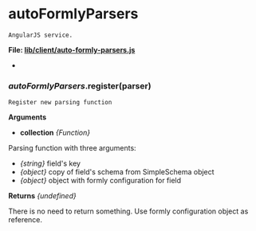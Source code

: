 autoFormlyParsers
==========

```
AngularJS service.
```

__File: [lib/client/auto-formly-parsers.js](../lib/client/auto-formly-parsers.js)__

-

### *autoFormlyParsers*.register(parser)

```
Register new parsing function
```

__Arguments__

* __collection__ *{Function}*  

 Parsing function with three arguments:
 
 - *{string}* field's key
 - *{object}* copy of field's schema from SimpleSchema object
 - *{object}* object with formly configuration for field
 
 
__Returns__  *{undefined}*
 
 There is no need to return something. Use formly configuration object as reference.
 